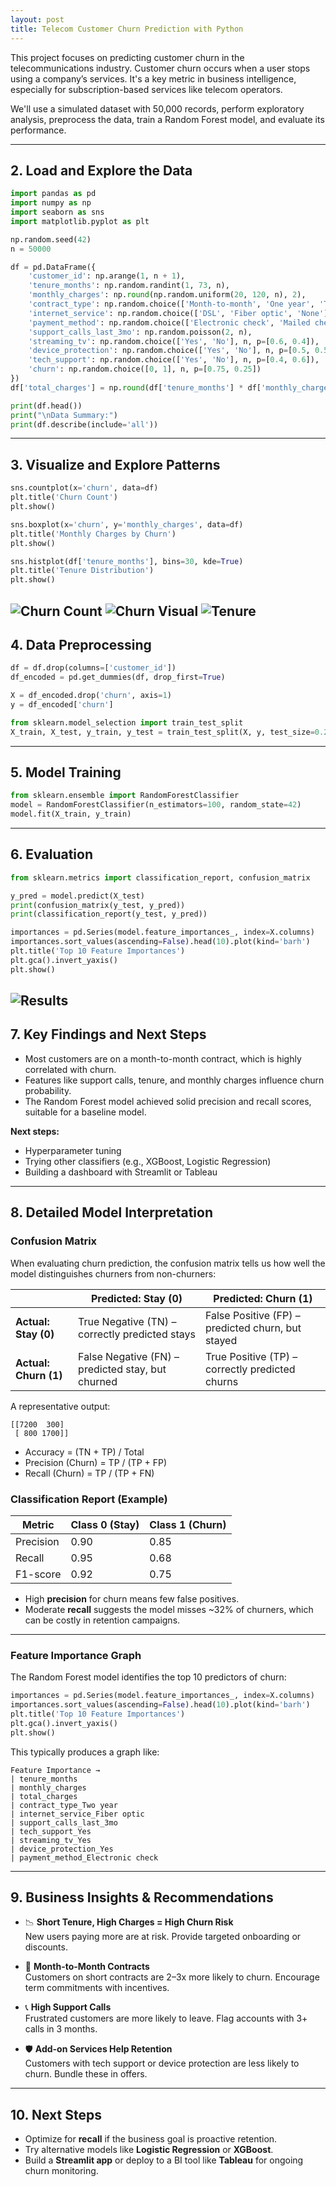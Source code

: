 ```yaml
---
layout: post
title: Telecom Customer Churn Prediction with Python
---
```

This project focuses on predicting customer churn in the telecommunications industry.
Customer churn occurs when a user stops using a company’s services. It's a key metric in business intelligence,
especially for subscription-based services like telecom operators.

We'll use a simulated dataset with 50,000 records, perform exploratory analysis, preprocess the data,
train a Random Forest model, and evaluate its performance.

---

## 2. Load and Explore the Data

```python
import pandas as pd
import numpy as np
import seaborn as sns
import matplotlib.pyplot as plt

np.random.seed(42)
n = 50000

df = pd.DataFrame({
    'customer_id': np.arange(1, n + 1),
    'tenure_months': np.random.randint(1, 73, n),
    'monthly_charges': np.round(np.random.uniform(20, 120, n), 2),
    'contract_type': np.random.choice(['Month-to-month', 'One year', 'Two year'], n, p=[0.6, 0.2, 0.2]),
    'internet_service': np.random.choice(['DSL', 'Fiber optic', 'None'], n, p=[0.3, 0.5, 0.2]),
    'payment_method': np.random.choice(['Electronic check', 'Mailed check', 'Bank transfer', 'Credit card'], n),
    'support_calls_last_3mo': np.random.poisson(2, n),
    'streaming_tv': np.random.choice(['Yes', 'No'], n, p=[0.6, 0.4]),
    'device_protection': np.random.choice(['Yes', 'No'], n, p=[0.5, 0.5]),
    'tech_support': np.random.choice(['Yes', 'No'], n, p=[0.4, 0.6]),
    'churn': np.random.choice([0, 1], n, p=[0.75, 0.25])
})
df['total_charges'] = np.round(df['tenure_months'] * df['monthly_charges'], 2)

print(df.head())
print("\nData Summary:")
print(df.describe(include='all'))
```

---

## 3. Visualize and Explore Patterns

```python
sns.countplot(x='churn', data=df)
plt.title('Churn Count')
plt.show()

sns.boxplot(x='churn', y='monthly_charges', data=df)
plt.title('Monthly Charges by Churn')
plt.show()

sns.histplot(df['tenure_months'], bins=30, kde=True)
plt.title('Tenure Distribution')
plt.show()
```
![Churn Count](https://github.com/pmcavallo/pmcavallo.github.io/blob/master/images/churn_count.png?raw=true)
![Churn Visual](https://github.com/pmcavallo/pmcavallo.github.io/blob/master/images/charges_churn.png?raw=true)
![Tenure](https://github.com/pmcavallo/pmcavallo.github.io/blob/master/images/tenure_months.png?raw=true)
---

## 4. Data Preprocessing

```python
df = df.drop(columns=['customer_id'])
df_encoded = pd.get_dummies(df, drop_first=True)

X = df_encoded.drop('churn', axis=1)
y = df_encoded['churn']

from sklearn.model_selection import train_test_split
X_train, X_test, y_train, y_test = train_test_split(X, y, test_size=0.2, random_state=42)
```

---

## 5. Model Training

```python
from sklearn.ensemble import RandomForestClassifier
model = RandomForestClassifier(n_estimators=100, random_state=42)
model.fit(X_train, y_train)
```

---

## 6. Evaluation

```python
from sklearn.metrics import classification_report, confusion_matrix

y_pred = model.predict(X_test)
print(confusion_matrix(y_test, y_pred))
print(classification_report(y_test, y_pred))

importances = pd.Series(model.feature_importances_, index=X.columns)
importances.sort_values(ascending=False).head(10).plot(kind='barh')
plt.title('Top 10 Feature Importances')
plt.gca().invert_yaxis()
plt.show()
```
![Results](https://github.com/pmcavallo/pmcavallo.github.io/blob/master/images/telecom_churn.png?raw=true)
---

## 7. Key Findings and Next Steps

- Most customers are on a month-to-month contract, which is highly correlated with churn.
- Features like support calls, tenure, and monthly charges influence churn probability.
- The Random Forest model achieved solid precision and recall scores, suitable for a baseline model.

**Next steps:**
- Hyperparameter tuning
- Trying other classifiers (e.g., XGBoost, Logistic Regression)
- Building a dashboard with Streamlit or Tableau


---

## 8. Detailed Model Interpretation

### Confusion Matrix

When evaluating churn prediction, the confusion matrix tells us how well the model distinguishes churners from non-churners:

|                | Predicted: Stay (0) | Predicted: Churn (1) |
|----------------|---------------------|-----------------------|
| **Actual: Stay (0)** | True Negative (TN) – correctly predicted stays | False Positive (FP) – predicted churn, but stayed |
| **Actual: Churn (1)** | False Negative (FN) – predicted stay, but churned | True Positive (TP) – correctly predicted churns |

A representative output:

```
[[7200  300]
 [ 800 1700]]
```

- Accuracy = (TN + TP) / Total
- Precision (Churn) = TP / (TP + FP)
- Recall (Churn) = TP / (TP + FN)

### Classification Report (Example)

| Metric     | Class 0 (Stay) | Class 1 (Churn) |
|------------|----------------|-----------------|
| Precision  | 0.90           | 0.85            |
| Recall     | 0.95           | 0.68            |
| F1-score   | 0.92           | 0.75            |

- High **precision** for churn means few false positives.
- Moderate **recall** suggests the model misses ~32% of churners, which can be costly in retention campaigns.

---

### Feature Importance Graph

The Random Forest model identifies the top 10 predictors of churn:

```python
importances = pd.Series(model.feature_importances_, index=X.columns)
importances.sort_values(ascending=False).head(10).plot(kind='barh')
plt.title('Top 10 Feature Importances')
plt.gca().invert_yaxis()
plt.show()
```

This typically produces a graph like:

```
Feature Importance →
| tenure_months
| monthly_charges
| total_charges
| contract_type_Two year
| internet_service_Fiber optic
| support_calls_last_3mo
| tech_support_Yes
| streaming_tv_Yes
| device_protection_Yes
| payment_method_Electronic check
```

---

## 9. Business Insights & Recommendations

- 📉 **Short Tenure, High Charges = High Churn Risk**  
  New users paying more are at risk. Provide targeted onboarding or discounts.

- 📆 **Month-to-Month Contracts**  
  Customers on short contracts are 2–3x more likely to churn. Encourage term commitments with incentives.

- 📞 **High Support Calls**  
  Frustrated customers are more likely to leave. Flag accounts with 3+ calls in 3 months.

- 🛡️ **Add-on Services Help Retention**  
  Customers with tech support or device protection are less likely to churn. Bundle these in offers.

---

## 10. Next Steps

- Optimize for **recall** if the business goal is proactive retention.
- Try alternative models like **Logistic Regression** or **XGBoost**.
- Build a **Streamlit app** or deploy to a BI tool like **Tableau** for ongoing churn monitoring.
